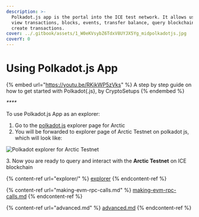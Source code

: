 ```yaml
---
description: >-
  Polkadot.js app is the portal into the ICE test network. It allows users to
  view transactions, blocks, events, transfer balance, query blockchains and
  create transactions.
cover: ../.gitbook/assets/1_W0eKVsybZ6TdxV8UYJX5Yg_midpolkadotjs.jpg
coverY: 0
---
```


# Using Polkadot.js App

{% embed url="https://youtu.be/RKikWP5zVks" %}
A step by step guide on how to get started with Polkadot{.js}, by CryptoSetups
{% endembed %}

_****_

To use Polkadot.js App as an explorer:

1. Go to the [polkadot.js](https://polkadot.js.org/apps/?rpc=wss%3A%2F%2Farctic-rpc.icenetwork.io%3A9944#/explorer) explorer page for Arctic
2. You will be forwarded to explorer page of Arctic Testnet on polkadot js, which will look like:

![Polkadot explorer for Arctic Testnet](<../.gitbook/assets/2022-05-12 13\_02\_32-Window.png>)

&#x20; 3\. Now you are ready to query and interact with the **Arctic Testnet** on ICE blockchain



{% content-ref url="explorer/" %}
[explorer](explorer/)
{% endcontent-ref %}

{% content-ref url="making-evm-rpc-calls.md" %}
[making-evm-rpc-calls.md](making-evm-rpc-calls.md)
{% endcontent-ref %}

{% content-ref url="advanced.md" %}
[advanced.md](advanced.md)
{% endcontent-ref %}

